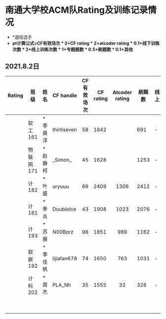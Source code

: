 # 南通大学校ACM队Rating及训练记录情况

- \*退役选手
- **pt计算公式=CF有效场次 * 2+CF rating * 2+atcoder rating * 0.1+线下训练次数 * 2+线上训练次数 * 1+专题题数 * 0.5+刷题数 * 0.1+其他**


## 2021.8.2日

| Rating | 班级      | 姓名    | CF handle   | CF 有效场次 | CF rating | Atcoder  rating | 刷题数 | 线上 | 线下 | 专题题数 | 其他 | pt   |
| -----: | --------- | ------- | ----------- | ----------- | --------- | :-------------: | ------ | ---- | ---- | -------- | ---- | ---- |
|        | 软工161   | *李昊洋 | thirtiseven | 58          | 1842      |                 | 691    | -    | -    | -        | -    | - |
|        | 物联网171 | *赵静柯 | \_Simon\_   | 45          | 1628      |                 | 1253   | -    | -    | -        | -    | - |
|        | 计182     | *叶盛   | uryuuu      | 69          | 2409      |      1309       | 2412   | -    | -    | -        | -    | - |
|        | 计181     | *季炎   | DoubleIce   | 43          | 1908      |      1023       | 2076   | -    | -    | -        | -    | - |
|        | 计193     | *苏展   | N00Borz     | 98          | 1851      |       989       | 1162   | -    | -    | -        | -    | - |
|        | 软嵌192   | *李佳帆 | lijiafan678 | 74          | 1650      |       763       | 1031   | -    | -    | -        | -    | - |
|        | 计科202   | *周杰   | PLA_Nh      | 35          | 1555      |       32        | 326    | -    | -    | -       | -    | - |
|        |           |         |             |             |           |                 |        |      |      |          |      |      |
|        |           |         |             |             |           |                 |        |      |      |          |      |      |
|        |           |         |             |             |           |                 |        |      |      |          |      |      |
|        |           |         |             |             |           |                 |        |      |      |          |      |      |
|        |           |         |             |             |           |                 |        |      |      |          |      |      |
|        |           |         |             |             |           |                 |        |      |      |          |      |      |
|        |           |         |             |             |           |                 |        |      |      |          |      |      |
|        |           |         |             |             |           |                 |        |      |      |          |      |      |
|        |           |         |             |             |           |                 |        |      |      |          |      |      |
